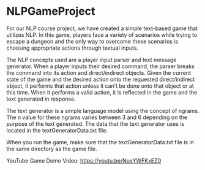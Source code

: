 # NLPGameProject

For our NLP course project, we have created a simple text-based game that utilizes NLP. In this game, players face a variety of scenarios while trying to escape a dungeon and the only way to overcome these scenarios is choosing appropriate actions through textual inputs.

The NLP concepts used are a player input parser and text message generator. When a player inputs their desired command, the parser breaks the command into its action and direct/indirect objects. Given the current state of the game and the desired action onto the requested direct/indirect object, it performs that action unless it can’t be done onto that object or at this time. When it performs a valid action, it is reflected in the game and the text generated in response.

The text generator is a simple language model using the concept of ngrams. The n value for these ngrams varies between 3 and 6 depending on the purpose of the text generated. The data that the text generator uses is located in the textGeneratorData.txt file. 

When you run the game, make sure that the textGeneratorData.txt file is in the same directory as the game file.

YouTube Game Demo Video: https://youtu.be/NuvYWFKxEZ0
